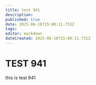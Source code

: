 ```yaml
---
title: test 941
description: 
published: true
date: 2025-06-16T15:00:11.731Z
tags: 
editor: markdown
dateCreated: 2025-06-16T15:00:11.731Z
---
```


# TEST 941
this is test 941
